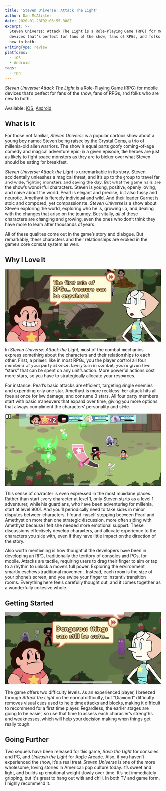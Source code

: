 ```yaml
---
title: 'Steven Universe: Attack The Light'
author: Dan McAlister
date: 2020-01-28T02:03:55.308Z
excerpt: >-
  Steven Universe: Attack The Light is a Role-Playing Game (RPG) for mobile
  devices that’s perfect for fans of the show, fans of RPGs, and folks who are
  new to both. 
writingType: review
platforms: 
  - iOS
  - Android
tags:
  - rpg
---
```

*Steven Universe: Attack The Light* is a Role-Playing Game (RPG) for mobile devices that’s perfect for fans of the show, fans of RPGs, and folks who are new to both. 

Available: [iOS](https://apps.apple.com/us/app/attack-the-light/id941380906), [Android](https://play.google.com/store/apps/details?id=com.turner.stevenrpg&hl=en_US)

## What Is It

For those not familiar, *Steven Universe* is a popular cartoon show about a young boy named Steven being raised by the Crystal Gems, a trio of millenia-old alien warriors. The show is equal parts goofy coming-of-age comedy and magical adventure epic; in a given episode, the heroes are just as likely to fight space monsters as they are to bicker over what Steven should be eating for breakfast.

*Steven Universe: Attack the Light* is unremarkable in its story. Steven accidentally unleashes a magical threat, and it’s up to the group to travel far and wide, fighting monsters and saving the day. But what the game nails are the show’s wonderful characters. Steven is young, positive, openly loving, and naive about the world. Pearl is elegant and precise, but also fussy and neurotic. Amethyst is fiercely individual and wild. And their leader Garnet is stoic and composed, yet compassionate. *Steven Universe* is a show about Steven exploring the world, exploring who he is, growing up, and dealing with the changes that arise on the journey. But vitally, *all* of these characters are changing and growing, even the ones who don’t think they have more to learn after thousands of years.

All of these qualities come out in the game’s story and dialogue. But remarkably, these characters and their relationships are evoked in the game’s core combat system as well.

## Why I Love It

![Image of Steven telling Pearl, "The first rule of RPGs...treasure can be anywhere!"](/static/img/IMG_2235-2.webp "The perfect introductory RPG.")

In *Steven Universe: Attack the Light*, most of the combat mechanics express something about the characters and their relationships to each other. First, a primer: like in most RPGs, you the player control all four members of your party at once. Every turn in combat, you’re given five “stars” that can be spent on any unit’s action. More powerful actions cost more stars, so you have to strategically allocate your resources.

For instance: Pearl’s basic attacks are efficient, targeting single enemies and expending only one star. Amethyst is more reckless: her attack hits all foes at once for low damage, and consume 3 stars. All four party members start with basic maneuvers that expand over time, giving you more options that always compliment the characters’ personality and style.

![Image of a battle scene, with Garnet charging up an attack. ](/static/img/IMG_2247-2.webp "Attacks are all based on timing, and evocative of each character. ")

This sense of character is even expressed in the most mundane places. Rather than start every character at level 1, only Steven starts as a level 1 adventurer, while his guardians, who have been adventuring for millenia, start at level 9001. And you’ll periodically need to take sides in minor disputes between characters. I found myself stepping between Pearl and Amethyst on more than one strategic discussion, more often siding with Amethyst because I felt she needed more emotional support. These discussions effectively develop characters, and allocate experience to the characters you side with, even if they have little impact on the direction of the story.

Also worth mentioning is how thoughtful the developers have been in developing an RPG, traditionally the territory of consoles and PCs, for mobile. Attacks are tactile, requiring users to drag their finger to aim or tap to a rhythm to unlock a move’s full power. Exploring the environment smartly eschews traditional movement. Instead, each room is the size of your phone’s screen, and you swipe your finger to instantly transition rooms. Everything here feels carefully thought out, and it comes together as a wonderfully cohesive whole.

## Getting Started

![Image of Steven telling Pearl, "Dangerous things can still be cute..."](/static/img/IMG_2239-2.webp "The best art reflects life. ")

The game offers two difficulty levels. As an experienced player, I breezed through *Attack the Light* on the normal difficulty, but “Diamond” difficulty removes visual cues used to help time attacks and blocks, making it difficult to recommend for a first time player. Regardless, the earlier stages are going to be easier, so use that time to assess each character’s strengths and weaknesses, which will help your decision making when things get really tough.

## Going Further

Two sequels have been released for this game, *Save the Light* for consoles and PC, and *Unleash the Light* for Apple Arcade. Also, if you haven’t experienced the show, it’s a real treat. *Steven Universe* is one of the more wholesome, loving stories in American pop culture today. It’s sweet and light, and builds up emotional weight slowly over time. It’s not immediately gripping, but it's great to hang out with and chill. In both TV and game form, I highly recommend it.
